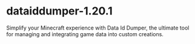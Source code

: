 # dataiddumper-1.20.1
Simplify your Minecraft experience with Data Id Dumper, the ultimate tool for managing and integrating game data into custom creations.
